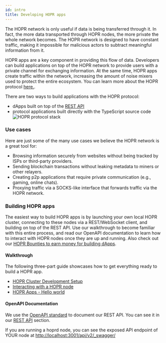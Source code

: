```yaml
---
id: intro
title: Developing HOPR apps
---
```


The HOPR network is only useful if data is being transferred through it. In fact, the more data transported
through HOPR nodes, the more private the whole network becomes. The HOPR network is designed to have constant
traffic, making it impossible for malicious actors to subtract meaningful information from it.

HOPR apps are a key component in providing this flow of data. Developers can build applications on top of the HOPR network to
provide users with a private channel for exchanging information. At the same time, HOPR apps create traffic within
the network, increasing the amount of noise mixers used to protect the entire ecosystem. You can learn more about the HOPR protocol [here.](https://medium.com/hoprnet/basics/home).

There are two ways to build applications with the HOPR protocol:

- dApps built on top of the [REST API](/developers/rest-api)
- protocol applications built directly with the TypeScript source code
  ![HOPR protocol stack](/img/developer/HOPR_Protocol_Architecture.png)

### Use cases

Here are just some of the many use cases we believe the HOPR network is a great tool for:

- Browsing information securely from websites without being tracked by ISPs or third-party providers.
- Sending blockchain transactions without leaking metadata to miners or other relayers.
- Creating p2p applications that require private communication (e.g., gaming, online chats).
- Proxying traffic via a SOCKS-like interface that forwards traffic via the HOPR network.

### Building HOPR apps

The easiest way to build HOPR apps is by launching your own local HOPR cluster, connecting to these nodes via a REST/WebSocket
client, and building on top of the REST API. Use our walkthrough to become familiar with this entire process, and read our
OpenAPI documentation to learn how to interact with HOPR nodes once they are up and running. Also check out our [HOPR Bounties to earn money for building dApps](https://bounties.hoprnet.org).

#### Walkthrough

The following three-part guide showcases how to get everything ready to build a HOPR app.

- [HOPR Cluster Development Setup](/developers/starting-local-cluster)
- [Interacting with a HOPR node](/developers/connecting-node)
- [HOPR Apps - Hello world](/developers/tutorial-hello-world)

#### OpenAPI Documentation

We use the [OpenAPI standard](https://swagger.io/specification/) to document our REST API. You can see it in our
[REST API](/developers/rest-api) section.

If you are running a hoprd node, you can see the exposed API endpoint of YOUR node at [http://localhost:3001/api/v2/\_swagger/](http://localhost:3001/api/v2/_swagger/)
